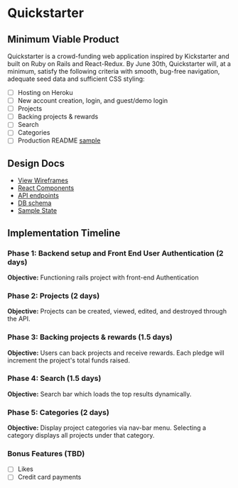 # Quickstarter

## Minimum Viable Product

Quickstarter is a crowd-funding web application inspired by Kickstarter and built on Ruby on Rails and React-Redux. By June 30th, Quickstarter will, at a minimum, satisfy the following criteria with smooth, bug-free navigation, adequate seed data and sufficient CSS styling:

- [ ] Hosting on Heroku
- [ ] New account creation, login, and guest/demo login
- [ ] Projects
- [ ] Backing projects & rewards
- [ ] Search
- [ ] Categories
- [ ] Production README [sample](../README.md)

## Design Docs
* [View Wireframes][wireframes]
* [React Components][components]
* [API endpoints][api-endpoints]
* [DB schema][schema]
* [Sample State][sample-state]

[wireframes]: wireframes
[components]: component-hierarchy.md
[sample-state]: sample-state.md
[api-endpoints]: api-endpoints.md
[schema]: schema.md

## Implementation Timeline

### Phase 1: Backend setup and Front End User Authentication (2 days)

**Objective:** Functioning rails project with front-end Authentication

### Phase 2: Projects (2 days)

**Objective:** Projects can be created, viewed, edited, and destroyed through the API.

### Phase 3: Backing projects & rewards (1.5 days)

**Objective:** Users can back projects and receive rewards. Each pledge will increment the project's total funds raised.

### Phase 4: Search (1.5 days)

**Objective:** Search bar which loads the top results dynamically.

### Phase 5: Categories (2 days)

**Objective:** Display project categories via nav-bar menu. Selecting a category displays all projects under that category.

### Bonus Features (TBD)
- [ ] Likes
- [ ] Credit card payments
